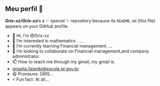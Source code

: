 ## Meu perfil 💞️


***Gris-xz/Gris-xz***is a ✨ special ✨ repository because its `README.md` (this file) appears on 
your GitHub profile.

- 👋 Hi, I’m @Gris-xz
- 👀 I’m interested in mathematics . ....
- 🌱 I’m currently learning Financial management. ...
- 💞️ I’m looking to collaborate on Financial management,and company administrator.
- 📫 How to reach me through my gmail, my gmail is.
- griselia.fajardo@escola.pr.gov.br
- 😄 Pronouns: GRIS...
- ⚡ Fun fact: At all...

